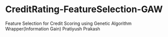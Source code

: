 # CreditRating-FeatureSelection-GAW
Feature Selection for Credit Scoring using Genetic Algorithm Wrapper(Information Gain)
Pratiyush Prakash
